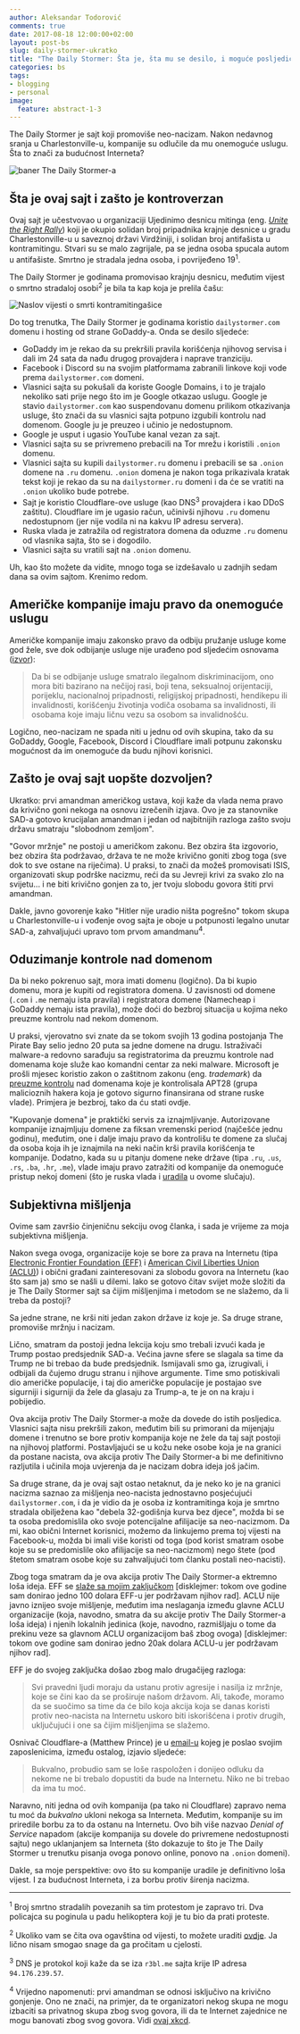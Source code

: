 ```yaml
---
author: Aleksandar Todorović
comments: true
date: 2017-08-18 12:00:00+02:00
layout: post-bs
slug: daily-stormer-ukratko
title: "The Daily Stormer: Šta je, šta mu se desilo, i moguće posljedice svega ovoga"
categories: bs
tags:
- blogging
- personal
image:
  feature: abstract-1-3
---
```


The Daily Stormer je sajt koji promoviše neo-nacizam. Nakon nedavnog sranja u Charlestonville-u, kompanije su odlučile da mu onemoguće uslugu. Šta to znači za budućnost Interneta?

![baner The Daily Stormer-a](http://i.imgur.com/EHAqAOJ.png)

## Šta je ovaj sajt i zašto je kontroverzan

Ovaj sajt je učestvovao u organizaciji Ujedinimo desnicu mitinga (eng. [_Unite the Right Rally_](https://en.wikipedia.org/wiki/Unite_the_Right_rally)) koji je okupio solidan broj pripadnika krajnje desnice u gradu Charlestonville-u u saveznoj državi Virdžiniji, i solidan broj antifašista u kontramitingu. Stvari su se malo zagrijale, pa se jedna osoba spucala autom u antifašiste. Smrtno je stradala jedna osoba, i povrijeđeno 19<sup>1</sup>.

The Daily Stormer je godinama promovisao krajnju desnicu, međutim vijest o smrtno stradaloj osobi<sup>2</sup> je bila ta kap koja je prelila čašu:

![Naslov vijesti o smrti kontramitingašice](http://i.imgur.com/wB61iL0.png)

Do tog trenutka, The Daily Stormer je godinama koristio `dailystormer.com` domenu i hosting od strane GoDaddy-a. Onda se desilo sljedeće:

* GoDaddy im je rekao da su prekršili pravila korišćenja njihovog servisa i dali im 24 sata da nađu drugog provajdera i naprave tranziciju.
* Facebook i Discord su na svojim platformama zabranili linkove koji vode prema `dailystormer.com` domeni.
* Vlasnici sajta su pokušali da koriste Google Domains, i to je trajalo nekoliko sati prije nego što im je Google otkazao uslugu. Google je stavio `dailystormer.com` kao suspendovanu domenu prilikom otkazivanja usluge, što znači da su vlasnici sajta potpuno izgubili kontrolu nad domenom. Google ju je preuzeo i učinio je nedostupnom.
* Google je usput i ugasio YouTube kanal vezan za sajt.
* Vlasnici sajta su se privremeno prebacili na Tor mrežu i koristili `.onion` domenu.
* Vlasnici sajta su kupili `dailystormer.ru` domenu i prebacili se sa `.onion` domene na `.ru` domenu. `.onion` domena je nakon toga prikazivala kratak tekst koji je rekao da su na `dailystormer.ru` domeni i da će se vratiti na `.onion` ukoliko bude potrebe.  
* Sajt je koristio Cloudflare-ove usluge (kao DNS<sup>3</sup> provajdera i kao DDoS zaštitu). Cloudflare im je ugasio račun, učinivši njihovu `.ru` domenu nedostupnom (jer nije vodila ni na kakvu IP adresu servera).
* Ruska vlada je zatražila od registratora domena da oduzme `.ru` domenu od vlasnika sajta, što se i dogodilo.
* Vlasnici sajta su vratili sajt na `.onion` domenu.

Uh, kao što možete da vidite, mnogo toga se izdešavalo u zadnjih sedam dana sa ovim sajtom. Krenimo redom.

## Američke kompanije imaju pravo da onemoguće uslugu

Američke kompanije imaju zakonsko pravo da odbiju pružanje usluge kome god žele, sve dok odbijanje usluge nije urađeno pod sljedećim osnovama ([izvor](http://www.phrc.pa.gov/File-A-Complaint/Types-of-Complaints/Pages/DenialofServicesandFacilities.aspx)):

> Da bi se odbijanje usluge smatralo ilegalnom diskriminacijom, ono mora biti bazirano na nečijoj rasi, boji tena, seksualnoj orijentaciji, porijeklu, nacionalnoj pripadnosti, religijskoj pripadnosti, hendikepu ili invalidnosti, korišćenju životinja vodiča osobama sa invalidnosti, ili osobama koje imaju ličnu vezu sa osobom sa invalidnošću.

Logično, neo-nacizam ne spada niti u jednu od ovih skupina, tako da su GoDaddy, Google, Facebook, Discord i Cloudflare imali potpunu zakonsku mogućnost da im onemoguće da budu njihovi korisnici.

## Zašto je ovaj sajt uopšte dozvoljen?

Ukratko: prvi amandman američkog ustava, koji kaže da vlada nema pravo da krivično goni nekoga na osnovu izrečenih izjava. Ovo je za stanovnike SAD-a gotovo krucijalan amandman i jedan od najbitnijih razloga zašto svoju državu smatraju "slobodnom zemljom".

"Govor mržnje" ne postoji u američkom zakonu. Bez obzira šta izgovorio, bez obzira šta podržavao, država te ne može krivično goniti zbog toga (sve dok to sve ostane na riječima). U praksi, to znači da možeš promovisati ISIS, organizovati skup podrške nacizmu, reći da su Jevreji krivi za svako zlo na svijetu... i ne biti krivično gonjen za to, jer tvoju slobodu govora štiti prvi amandman.

Dakle, javno govorenje kako "Hitler nije uradio ništa pogrešno" tokom skupa u Charlestonville-u i vođenje ovog sajta je oboje u potpunosti legalno unutar SAD-a, zahvaljujući upravo tom prvom amandmanu<sup>4</sup>.

## Oduzimanje kontrole nad domenom

Da bi neko pokrenuo sajt, mora imati domenu (logično). Da bi kupio domenu, mora je kupiti od registratora domena. U zavisnosti od domene (`.com` i `.me` nemaju ista pravila) i registratora domene (Namecheap i GoDaddy nemaju ista pravila), može doći do bezbroj situacija u kojima neko preuzme kontrolu nad nekom domenom.

U praksi, vjerovatno svi znate da se tokom svojih 13 godina postojanja The Pirate Bay selio jedno 20 puta sa jedne domene na drugu. Istraživači malware-a redovno sarađuju sa registratorima da preuzmu kontrole nad domenama koje služe kao komandni centar za neki malware. Microsoft je prošli mjesec koristio zakon o zaštitnom zakonu (eng. _trademark_) da [preuzme kontrolu](https://arstechnica.com/tech-policy/2017/07/microsoft-targets-fancy-bears-domains-in-trademark-lawsuit/) nad domenama koje je kontrolisala APT28 (grupa malicioznih hakera koja je gotovo sigurno finansirana od strane ruske vlade). Primjera je bezbroj, tako da ću stati ovdje.

"Kupovanje domena" je praktički servis za iznajmljivanje. Autorizovane kompanije iznajmljuju domene za fiksan vremenski period (najčešće jednu godinu), međutim, one i dalje imaju pravo da kontrolišu te domene za slučaj da osoba koja ih je iznajmila na neki način krši pravila korišćenja te kompanije. Dodatno, kada su u pitanju domene neke države (tipa `.ru`, `.us`, `.rs`, `.ba`, `.hr`, `.me`), vlade imaju pravo zatražiti od kompanije da onemoguće pristup nekoj domeni (što je ruska vlada i [uradila](https://rkn.gov.ru/news/rsoc/news48958.htm) u ovome slučaju).

## Subjektivna mišljenja

Ovime sam završio činjeničnu sekciju ovog članka, i sada je vrijeme za moja subjektivna mišljenja.

Nakon svega ovoga, organizacije koje se bore za prava na Internetu (tipa [Electronic Frontier Foundation (EFF)](https://www.eff.org/) i [American Civil Liberties Union (ACLU)](https://www.aclu.org/)) i obični građani zainteresovani za slobodu govora na Internetu (kao što sam ja) smo se našli u dilemi. Iako se gotovo čitav svijet može složiti da je The Daily Stormer sajt sa čijim mišljenjima i metodom se ne slažemo, da li treba da postoji?

Sa jedne strane, ne krši niti jedan zakon države iz koje je. Sa druge strane, promoviše mržnju i nacizam.

Lično, smatram da postoji jedna lekcija koju smo trebali izvući kada je Trump postao predsjednik SAD-a. Većina javne sfere se slagala sa time da Trump ne bi trebao da bude predsjednik. Ismijavali smo ga, izrugivali, i odbijali da čujemo drugu stranu i njihove argumente. Time smo potiskivali dio američke populacije, i taj dio američke populacije je postajao sve sigurniji i sigurniji da žele da glasaju za Trump-a, te je on na kraju i pobijedio.

Ova akcija protiv The Daily Stormer-a može da dovede do istih posljedica. Vlasnici sajta nisu prekršili zakon, međutim bili su primorani da mijenjaju domene i trenutno se bore protiv kompanija koje ne žele da taj sajt postoji na njihovoj platformi. Postavljajući se u kožu neke osobe koja je na granici da postane nacista, ova akcija protiv The Daily Stormer-a bi me definitivno razljutila i učinila moja uvjerenja da je nacizam dobra ideja još jačim.

Sa druge strane, da je ovaj sajt ostao netaknut, da je neko ko je na granici nacizma saznao za mišljenja neo-nacista jednostavno posjećujući `dailystormer.com`, i da je vidio da je osoba iz kontramitinga koja je smrtno stradala obilježena kao "debela 32-godišnja kurva bez djece", možda bi se ta osoba predomislila oko svoje potencijalne afilijacije sa neo-nacizmom. Da mi, kao obični Internet korisnici, možemo da linkujemo prema toj vijesti na Facebook-u, možda bi imali više koristi od toga (pod korist smatram osobe koje su se predomislile oko afilijacije sa neo-nacizmom) nego štete (pod štetom smatram osobe koje su zahvaljujući tom članku postali neo-nacisti).

Zbog toga smatram da je ova akcija protiv The Daily Stormer-a ektremno loša ideja. EFF se [slaže sa mojim zaključkom](https://www.eff.org/deeplinks/2017/08/fighting-neo-nazis-future-free-expression) [disklejmer: tokom ove godine sam donirao jedno 100 dolara EFF-u jer podržavam njihov rad]. ACLU nije javno iznijeo svoje mišljenje, međutim ima neslaganja između glavne ACLU organizacije (koja, navodno, smatra da su akcije protiv The Daily Stormer-a loša ideja) i njenih lokalnih jedinica (koje, navodno, razmišljaju o tome da prekinu veze sa glavnom ACLU organizacijom baš zbog ovoga) [disklejmer: tokom ove godine sam donirao jedno 20ak dolara ACLU-u jer podržavam njihov rad].

EFF je do svojeg zaključka došao zbog malo drugačijeg razloga:

> Svi pravedni ljudi moraju da ustanu protiv agresije i nasilja iz mržnje, koje se čini kao da se proširuje našom državom. Ali, takođe, moramo da se suočimo sa time da će bilo koja akcija koja se danas koristi protiv neo-nacista na Internetu uskoro biti iskorišćena i protiv drugih, uključujući i one sa čijim mišljenjima se slažemo.

Osnivač Cloudflare-a (Matthew Prince) je u [email-u](http://gizmodo.com/cloudflare-ceo-on-terminating-service-to-neo-nazi-site-1797915295) kojeg je poslao svojim zaposlenicima, između ostalog, izjavio sljedeće:

> Bukvalno, probudio sam se loše raspoložen i donijeo odluku da nekome ne bi trebalo dopustiti da bude na Internetu. Niko ne bi trebao da ima tu moć.

Naravno, niti jedna od ovih kompanija (pa tako ni Cloudflare) zapravo nema tu moć da _bukvalno_ ukloni nekoga sa Interneta. Međutim, kompanije su im priredile borbu za to da ostanu na Internetu. Ovo bih više nazvao _Denial of Service_ napadom (akcije kompanija su dovele do privremene nedostupnosti sajtu) nego uklanjanjem sa Interneta (što dokazuje to što je The Daily Stormer u trenutku pisanja ovoga ponovo online, ponovo na `.onion` domeni).

Dakle, sa moje perspektive: ovo što su kompanije uradile je definitivno loša vijest. I za budućnost Interneta, i za borbu protiv širenja nacizma.

---

<sup>1</sup> Broj smrtno stradalih povezanih sa tim protestom je zapravo tri. Dva policajca su poginula u padu helikoptera koji je tu bio da prati proteste.

<sup>2</sup> Ukoliko vam se čita ova ogavština od vijesti, to možete uraditi [ovdje](https://web.archive.org/web/20170814221942/https://www.dailystormer.com/heather-heyer-woman-killed-in-road-rage-incident-was-a-fat-childless-32-year-old-slut/). Ja lično nisam smogao snage da ga pročitam u cjelosti.

<sup>3</sup> DNS je protokol koji kaže da se iza `r3bl.me` sajta krije IP adresa `94.176.239.57`.

<sup>4</sup> Vrijedno napomenuti: prvi amandman se odnosi isključivo na krivično gonjenje. Ono ne znači, na primjer, da te organizatori nekog skupa ne mogu izbaciti sa privatnog skupa zbog svog govora, ili da te Internet zajednice ne mogu banovati zbog svog govora. Vidi [ovaj xkcd](https://xkcd.com/1357/).
